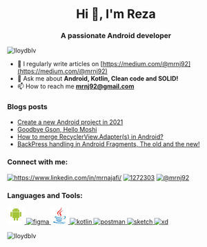 <h1 align="center">Hi 👋, I'm Reza</h1>
<h3 align="center">A passionate Android developer</h3>

<p align="left"> <img src="https://komarev.com/ghpvc/?username=lloydblv&label=Profile%20views&color=0e75b6&style=flat" alt="lloydblv" /> </p>

- 📝 I regularly write articles on [https://medium.com/@mrnj92](https://medium.com/@mrnj92)
- 💬 Ask me about **Android, Kotlin, Clean code and SOLID!**
- 📫 How to reach me **mrnj92@gmail.com**

### Blogs posts
<!-- BLOG-POST-LIST:START -->
- [Create a new Android project in 2021](https://medium.com/@mrnj92/create-a-new-android-project-in-2021-bcf01ce4522b?source=rss-4ced6b06c2b7------2)
- [Goodbye Gson, Hello Moshi](https://proandroiddev.com/goodbye-gson-hello-moshi-4e591116231e?source=rss-4ced6b06c2b7------2)
- [How to merge RecyclerView.Adapter(s) in Android?](https://medium.com/@mrnj92/how-to-merge-recyclerview-adapter-s-in-android-2229184d2db1?source=rss-4ced6b06c2b7------2)
- [BackPress handling in Android Fragments, The old and the new!](https://proandroiddev.com/backpress-handling-in-android-fragments-the-old-and-the-new-method-c41d775fb776?source=rss-4ced6b06c2b7------2)
<!-- BLOG-POST-LIST:END -->

<h3 align="left">Connect with me:</h3>
<p align="left">
<a href="https://linkedin.com/in/mrnajafi/" target="blank"><img align="center" src="https://cdn.jsdelivr.net/npm/simple-icons@3.0.1/icons/linkedin.svg" alt="https://www.linkedin.com/in/mrnajafi/" height="30" width="40" /></a>
<a href="https://stackoverflow.com/users/1272303" target="blank"><img align="center" src="https://cdn.jsdelivr.net/npm/simple-icons@3.0.1/icons/stackoverflow.svg" alt="1272303" height="30" width="40" /></a>
<a href="https://medium.com/@mrnj92" target="blank"><img align="center" src="https://cdn.jsdelivr.net/npm/simple-icons@3.0.1/icons/medium.svg" alt="@mrnj92" height="30" width="40" /></a>
</p>

<h3 align="left">Languages and Tools:</h3>
<p align="left"> <a href="https://developer.android.com" target="_blank"> <img src="https://raw.githubusercontent.com/devicons/devicon/master/icons/android/android-original-wordmark.svg" alt="android" width="40" height="40"/> </a> <a href="https://www.figma.com/" target="_blank"> <img src="https://www.vectorlogo.zone/logos/figma/figma-icon.svg" alt="figma" width="40" height="40"/> </a> <a href="https://www.java.com" target="_blank"> <img src="https://raw.githubusercontent.com/devicons/devicon/master/icons/java/java-original.svg" alt="java" width="40" height="40"/> </a> <a href="https://kotlinlang.org" target="_blank"> <img src="https://www.vectorlogo.zone/logos/kotlinlang/kotlinlang-icon.svg" alt="kotlin" width="40" height="40"/> </a> <a href="https://postman.com" target="_blank"> <img src="https://www.vectorlogo.zone/logos/getpostman/getpostman-icon.svg" alt="postman" width="40" height="40"/> </a> <a href="https://www.sketch.com/" target="_blank"> <img src="https://www.vectorlogo.zone/logos/sketchapp/sketchapp-icon.svg" alt="sketch" width="40" height="40"/> </a> <a href="https://www.adobe.com/products/xd.html" target="_blank"> <img src="https://cdn.worldvectorlogo.com/logos/adobe-xd.svg" alt="xd" width="40" height="40"/> </a> </p>

<p><img align="center" src="https://github-readme-streak-stats.herokuapp.com/?user=lloydblv&" alt="lloydblv" /></p>
